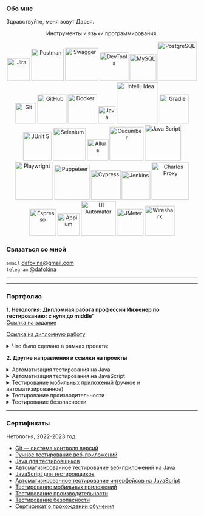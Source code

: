 ### Обо мне

Здравствуйте, меня зовут Дарья. 
<p align="center">
Инструменты и языки программирования:
<p align="center">
   <img width="60" title="Jira" src="https://img.shields.io/badge/-Jira-32CD32?style=for-the-badge&logo=jira&logoColor=white">
   <img width="85" title="Postman" src="https://img.shields.io/badge/-Postman-6A54DF?style=for-the-badge&logo=postman&logoColor=white">
   <img width="87" title="Swagger" src="https://img.shields.io/badge/-Swagger-32CD32?style=for-the-badge&logo=Swagger&logoColor=white">
   <img width="75" title="DevTools" src="https://img.shields.io/badge/-DevTools-6A54DF?logo=&style=for-the-badge&logoColor=white">
   <img width="70" title="MySQL" src="https://img.shields.io/badge/-MySQL-32CD32?style=for-the-badge&logo=MySQL&logoColor=white">
   <img width="103" title="PostgreSQL" src="https://img.shields.io/badge/-PostgreSQL-6A54DF?style=for-the-badge&logo=PostgreSQL&logoColor=white">
   <img width="54" title="Git" src="https://img.shields.io/badge/-Git-32CD32?logo=git&style=for-the-badge&logoColor=white">
   <img width="76" title="GitHub" src="https://img.shields.io/badge/-GitHub-6A54DF?style=for-the-badge&logo=GitHub">
   <img width="77" title="Docker" src="https://img.shields.io/badge/-Docker-32CD32?style=for-the-badge&logo=Docker&logoColor=white">
   <img width="45" title="Java" src="https://img.shields.io/badge/-Java-6A54DF?style=for-the-badge&logo=Java">
   <img width="109" title="Intellij Idea" src="https://img.shields.io/badge/IntelliJIDEA-32CD32.svg?style=for-the-badge&logo=intellij-idea&logoColor=white">
   <img width="76" title="Gradle" src="https://img.shields.io/badge/-Gradle-6A54DF?logo=gradle&style=for-the-badge">
   <img width="75" title="JUnit 5" src="https://img.shields.io/badge/-JUnit_5-32CD32?logo=junit5&style=for-the-badge&logoColor=white">
   <img width="86" title="Selenium" src="https://img.shields.io/badge/-Selenium-6A54DF?style=for-the-badge&logo=Selenium&logoColor=white">
   <img width="56" title="Allure" src="https://img.shields.io/badge/-Allure-32CD32?&style=for-the-badge">
   <img width="89" title="Cucumber" src="https://img.shields.io/badge/-Cucumber-6A54DF?style=for-the-badge&logo=Cucumber&logoColor=white">
   <img width="95" title="Java Script" src="https://img.shields.io/badge/-JavaScript-32CD32?style=for-the-badge&logo=JavaScript&logoColor=white">
   <img width="100" title="Playwright" src="https://img.shields.io/badge/-Playwright-6A54DF?style=for-the-badge&logo=Playwright&logoColor=white">
   <img width="92" title="Puppeteer" src="https://img.shields.io/badge/-Puppeteer-32CD32?style=for-the-badge&logo=Puppeteer&logoColor=white">
   <img width="78" title="Cypress" src="https://img.shields.io/badge/-Cypress-6A54DF?style=for-the-badge&logo=Cypress&logoColor=white">
   <img width="75" title="Jenkins" src="https://img.shields.io/badge/-Jenkins-32CD32?style=for-the-badge&logo=Jenkins&logoColor=white">
   <img width="98" title="Charles Proxy" src="https://img.shields.io/badge/-CharlesProxy-6A54DF?style=for-the-badge&logo=CharlesProxy&logoColor=white">
   <img width="70" title="Espresso" src="https://img.shields.io/badge/-Espresso-32CD32?style=for-the-badge&logo=Espresso">
   <img width="58" title="Appium" src="https://img.shields.io/badge/-Appium-6A54DF?style=for-the-badge&logo=Appium">
   <img width="91" title="UI Automator" src="https://img.shields.io/badge/-UIAutomator-32CD32?style=for-the-badge&logo=UIAutomator">
   <img width="70" title="JMeter" src="https://img.shields.io/badge/-JMeter-6A54DF?style=for-the-badge&logo=apache&logoColor=white">
   <img width="78" title="Wireshark" src="https://img.shields.io/badge/-Wireshark-32CD32?&style=for-the-badge">
</p>

### Связаться со мной 
`email` dafoxina@gmail.com <br>
`telegram` [@dafokina](https://t.me/dafokina)
___
___
### Портфолио
**1. Нетология: Дипломная работа профессии Инженер по тестированию: с нуля до middle"** <br>
[Ссылка на задание](https://github.com/netology-code/qamid-diplom)

[Ссылка на дипломную работу](https://github.com/dafokina/QAMID43-Diplom)
<details>
  <summary>Что было сделано в рамках проекта:</summary>

- написала [**чек-лист**]([https://docs.google.com/spreadsheets/d/15YJiOt0RNHwI1rGuOKl2lF_f2KUyFNNZ/edit#gid=1474013527]).
функциональной и нефункциональной проверки приложения, включая функционал и UI елементы всех разделов;
- провела ручное тестирование, составила набор 
[**95 тест-кейсов**](https://docs.google.com/spreadsheets/d/1vHjyPISd3-K1KHmxQdC4k0CNVebzVVw9/edit#gid=716714085);
- автоматизировала тестирование с помощью использования эмулятора android устройства в Android Studio, через написание автотестов на языке Java с использованием инструментов Espresso.
- подключила к проекту инструмент составления отчетов Allure.

  </details>

**2. Другие направления и ссылки на проекты**
<details>
  <summary>Автоматизация тестирования на Java</summary>

* ["TestNG/Junit4/Junit5"]([https://github.com/dafokina/auto1]): `TestNG` , `Junit4`, `Junit5`
* ["Тестирование API/CI"]([https://github.com/dafokina/auto2.1]): `AppVeyor`, `Gradle`, `REST-assured`, `CI`
* ["Postman Echo"](https://github.com/dafokina/auto2.3): `Postman Echo`, `Gradle`
* ["Selenium: заказ карты"](https://github.com/dafokina/auto3): `Junit5`, `Gradle`, `Selenium`
* ["Заказ доставки карты (изменение даты)"](https://github.com/dafokina/auto5.1): `Junit5`, `Gradle`, `Selenide`, `JavaFaker`, `Lombok`
* ["Page Object's"](https://github.com/dafokina/auto6): `Junit5`, `Gradle`, `Selenide`, `Page Object`
* ["Docker/PostgreSQL"](https://github.com/dafokina/auto7): `Docker`, `PostgreSQL`</details>

<details>
  <summary>Автоматизация тестирования на JavaScript</summary>

* ["Puppeteer & Jest"](https://github.com/dafokina/jsaqa-code/tree/main/7.4/puppeteer): `Visual Studio Code`, `JS`, `Jest`, `Puppeteer`, `Cucumber`
* ["Автоматизация тестирования бронирования билетов в кинотеатр"](https://github.com/dafokina/autojs6) : `Visual Studio Code`, 
`JS`, `Cypress`, `Dashboard`
* ["Автоматизация с использованием Cypress"](https://github.com/dafokina/autojs7.1.2) : `Visual Studio Code`, 
`JS`, `Cypress`
* ["Автоматизация с использованием Cypress, добавление CI"](https://github.com/dafokina/autojs8) : `Visual Studio Code`, 
`JS`, `Cypress`, `Jenkins`</details>

<details>
  
  <summary>Тестирование мобильных приложений (ручное и автоматизированное)</summary>

* [Чек-лист](https://docs.google.com/spreadsheets/d/1jKyZdeLLSySUX-1VODJOtKvpCNmJLHrE/edit#gid=1590602191) 
тестирования функционала авторизации и регистрации [макета экрана](https://drive.google.com/file/d/1F-gtjUhO4rj9WWoVzXjpO0oxZapE8M0q/view)
* [Баг-репорты](https://docs.google.com/spreadsheets/d/14VEFzMNZuobEIYRwNITNyoRuBaCHYGUXYGmTRJqu1gE/edit#gid=0) 
приложение SheIn
* [Тестирование iOS-приложений](https://docs.google.com/spreadsheets/d/1Zdyur3rzVumTCQZ5EVN2VfBshm9hZdtWGKSt4Qx7fBA/edit#gid=0)
* [Тестирование Android-приложений](https://docs.google.com/spreadsheets/d/1ZmPb5-nPpETkx76CP6UlNPZwtr8I5KbTx5mpbYzxVpg/edit#gid=0)
* [Инструменты для тестирования МП. Среда разработки](https://docs.google.com/spreadsheets/d/1w60J19q8W7uVbS6g07SmyKwJrY_kxQvHvxkZMCFmX9c/edit#gid=0)
* [Снифферинг. Настройка и возможности](https://docs.google.com/spreadsheets/d/1u-n_g7mmia2bHMFE6oOohjCkMxQz0n_Zq8DYZIY-I3E/edit#gid=0)
* [Выбор устройств для тестирования](https://docs.google.com/spreadsheets/d/1e6_uWBBvcywYr7IPdne2A42RVHeM_uepARPvGFepaMU/edit#gid=0)
* [Особенности тестирования на мобильных устройствах](https://docs.google.com/spreadsheets/d/10MI_0NeHNR2KluntFkl0-SZV-3CLeahCI1rX86h_Xjg/edit#gid=0)
* ["UIAutomator. Автоматизация тестирования Android"](https://github.com/dafokina/automobile2)</details>

<details>
  <summary>Тестирование производительности</summary>

* [Планирование НТ](https://docs.google.com/document/d/1AIWYy2IhBCHzIhX17AdcYoyhVhHg_jUQWkAnRuzko2A/edit)
* [Подготовка стенда нагрузочного тестирования](https://github.com/dafokina/load)

</details>

<details>
  <summary>Тестирование безопасности</summary>

* [Работа с программными анализаторами трафика — сниферами](https://docs.google.com/document/d/1K6zQLdJbefHijam3mTa3s2QrQYjcdrDW-kYavJq_zmY/edit#heading=h.f74typu77k6)
* [Инъекции и уязвимости на уровне ОС](https://docs.google.com/document/d/1WBtigreISTp9lvmju6h8-nRqLq9JfLx2sYFtZ4b3Wuc/edit#heading=h.g0ihl9tu5cb3)
* [SQL, XSS, Code и другие инъекции](https://docs.google.com/document/d/1qjAaIaHa3_4lTKJdJIYLpAK7Hznzwxkn8QBJyHrhgxQ/edit#heading=h.ohpsz3dxe7h)

</details>

---
### Сертификаты

Нетология, 2022-2023 год
* [Git — система контроля версий](https://github.com/dafokina/dafokina/blob/master/pdf/gitCertificate.pdf)
* [Ручное тестирование веб-приложений](https://github.com/dafokina/dafokina/blob/master/pdf/manualTestingCertificate.pdf)
* [Java для тестировщиков](https://github.com/dafokina/dafokina/blob/master/pdf/javaCertificate.pdf)
* [Автоматизированное тестирование веб-приложений на Java](https://github.com/dafokina/dafokina/blob/master/pdf/autoTestingCertificate.pdf)
* [JavaScript для тестировщиков](https://github.com/dafokina/dafokina/blob/master/pdf/javaScriptCertificate.pdf)
* [Автоматизированное тестирование интерфейсов на JavaScript](https://github.com/dafokina/dafokina/blob/master/pdf/autoWebTestingCertificate.pdf)
* [Тестирование мобильных приложений](https://github.com/dafokina/dafokina/blob/master/pdf/mobileTestingcCertificate.pdf)
* [Тестирование производительности](https://github.com/dafokina/dafokina/blob/master/pdf/perfomanceTestingCertificate.pdf)
* [Тестирование безопасности](https://github.com/dafokina/dafokina/blob/master/pdf/securityTestingCertificate.pdf)
* [Сертификат о прохождении обучения](https://github.com/dafokina/dafokina/blob/master/pdf/gradutedCertificate.pdf)
